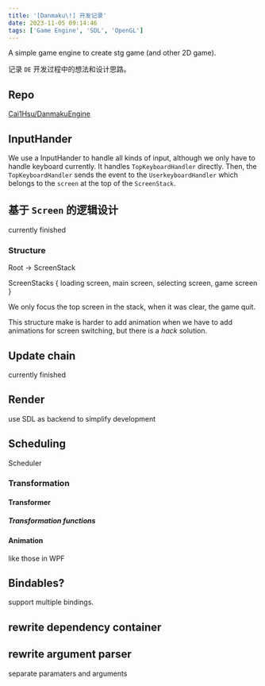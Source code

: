 ```yaml
---
title: '[Danmaku\!] 开发记录'
date: 2023-11-05 09:14:46
tags: ['Game Engine', 'SDL', 'OpenGL']
---
```


A simple game engine to create stg game (and other 2D game).

记录 `DE` 开发过程中的想法和设计思路。

## Repo
[Cai1Hsu/DanmakuEngine](https://github.com/Cai1Hsu/DanmakuEngine)

## InputHander
We use a InputHander to handle all kinds of input, although we only have to handle keyboard currently.
It handles `TopKeyboardHandler` directly. Then, the `TopKeyboardHandler` sends the event to the `UserkeyboardHandler` which belongs to the `screen` at the top of the `ScreenStack`.

## 基于 `Screen` 的逻辑设计
currently finished

### Structure

Root -> ScreenStack

ScreenStacks
{
    loading screen,
    main screen,
    selecting screen,
    game screen
}

We only focus the top screen in the stack, when it was clear, the game quit.

This structure make is harder to add animation when we have to add animations for screen switching, but there is a *hack* solution.

## Update chain
currently finished

## Render
use SDL as backend to simplify development

## Scheduling
Scheduler

### Transformation
#### Transformer
##### Transformation functions
#### Animation
like those in WPF

## Bindables?
support multiple bindings.

## rewrite dependency container

## rewrite argument parser
separate paramaters and arguments


